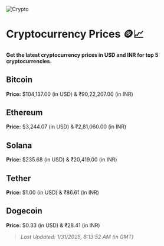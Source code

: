 
![Crypto](https://www.techguide.com.au/wp-content/uploads/2020/11/crypto3.jpeg)

# Cryptocurrency Prices 🪙📈

#### Get the latest cryptocurrency prices in USD and INR for top 5 cryptocurrencies.

## Bitcoin

**Price:** $104,137.00 (in USD) & ₹90,22,207.00 (in INR)

## Ethereum

**Price:** $3,244.07 (in USD) & ₹2,81,060.00 (in INR)

## Solana

**Price:** $235.68 (in USD) & ₹20,419.00 (in INR)

## Tether

**Price:** $1.00 (in USD) & ₹86.61 (in INR)

## Dogecoin

**Price:** $0.33 (in USD) & ₹28.41 (in INR)

> _Last Updated: 1/31/2025, 8:13:52 AM (in GMT)_
